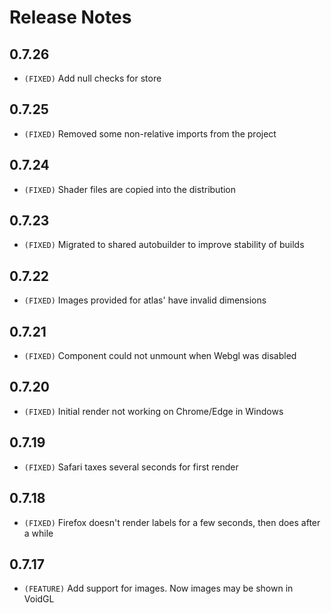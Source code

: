 # Release Notes

## 0.7.26

* `(FIXED)` Add null checks for store

## 0.7.25

* `(FIXED)` Removed some non-relative imports from the project

## 0.7.24

* `(FIXED)` Shader files are copied into the distribution

## 0.7.23

* `(FIXED)` Migrated to shared autobuilder to improve stability of builds

## 0.7.22

* `(FIXED)` Images provided for atlas' have invalid dimensions

## 0.7.21

* `(FIXED)` Component could not unmount when Webgl was disabled

## 0.7.20

* `(FIXED)` Initial render not working on Chrome/Edge in Windows

## 0.7.19

* `(FIXED)` Safari taxes several seconds for first render

## 0.7.18

* `(FIXED)` Firefox doesn't render labels for a few seconds, then does after a while

## 0.7.17

* `(FEATURE)` Add support for images. Now images may be shown in VoidGL

